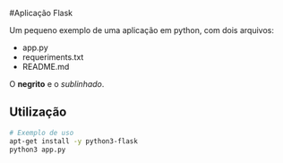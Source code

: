 #Aplicação Flask 

Um pequeno exemplo de uma aplicação em python, com dois arquivos:

- app.py
- requeriments.txt
- README.md

O **negrito** e o *sublinhado*.

## Utilização 

```bash
# Exemplo de uso
apt-get install -y python3-flask
python3 app.py
```


